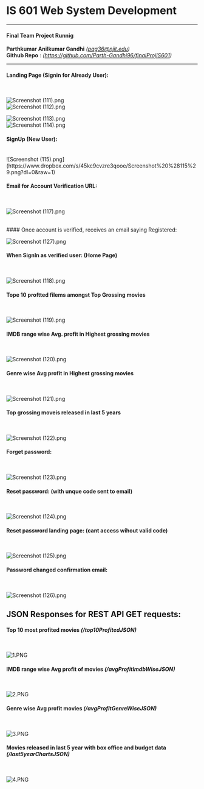 # IS 601 Web System Development
***
#### Final Team Project Runnig 
**Parthkumar Anilkumar Gandhi** *(pag36@njit.edu)*<br>
**Github Repo** : *(https://github.com/Parth-Gandhi96/finalProjIS601)*<br>
****


#### Landing Page (Signin for Already User):
<br>

![Screenshot (111).png](https://www.dropbox.com/s/ht4ojpbpmnzlgsq/Screenshot%20%28111%29.png?dl=0&raw=1)
<br>
![Screenshot (112).png](https://www.dropbox.com/s/gt76tfd2a4kkbh7/Screenshot%20%28112%29.png?dl=0&raw=1)
<br>

![Screenshot (113).png](https://www.dropbox.com/s/zbu45js6v7kr0z8/Screenshot%20%28113%29.png?dl=0&raw=1)
<br>
![Screenshot (114).png](https://www.dropbox.com/s/sfs668wweebkw7n/Screenshot%20%28114%29.png?dl=0&raw=1)
#### SignUp (New User):
<br>
![Screenshot (115).png](https://www.dropbox.com/s/45kc9cvzre3qooe/Screenshot%20%28115%29.png?dl=0&raw=1)

#### Email for Account Verification URL:

<br>

![Screenshot (117).png](https://www.dropbox.com/s/yrvkgxvwcarut9r/Screenshot%20%28117%29.png?dl=0&raw=1)

<br>
#### Once account is verified, receives an email saying Registered:
<br>

![Screenshot (127).png](https://www.dropbox.com/s/sh5rkf766gkmshs/Screenshot%20%28127%29.png?dl=0&raw=1)

#### When SignIn as verified user: (Home Page)

<br>

![Screenshot (118).png](https://www.dropbox.com/s/32z90yj968ulwfi/Screenshot%20%28118%29.png?dl=0&raw=1)

#### Tope 10 proftted filems amongst Top Grossing movies
<br>

![Screenshot (119).png](https://www.dropbox.com/s/kih55dd3lt996ez/Screenshot%20%28119%29.png?dl=0&raw=1)

#### IMDB range wise Avg. profit in Highest grossing movies
<br>

![Screenshot (120).png](https://www.dropbox.com/s/xn0xxapew51p3ix/Screenshot%20%28120%29.png?dl=0&raw=1)

#### Genre wise Avg profit in Highest grossing movies
<br>

![Screenshot (121).png](https://www.dropbox.com/s/tmtsqlao9yvbtnz/Screenshot%20%28121%29.png?dl=0&raw=1)

#### Top grossing moveis released in last 5 years
<br>

![Screenshot (122).png](https://www.dropbox.com/s/uewt96q401o88mq/Screenshot%20%28122%29.png?dl=0&raw=1)

#### Forget password:
<br>

![Screenshot (123).png](https://www.dropbox.com/s/l5fxupuurw7g6h8/Screenshot%20%28123%29.png?dl=0&raw=1)

#### Reset password: (with unque code sent to email)
<br>

![Screenshot (124).png](https://www.dropbox.com/s/2whb9xnkaen7gcz/Screenshot%20%28124%29.png?dl=0&raw=1)

#### Reset password landing page: (cant access wihout valid code)
<br>

![Screenshot (125).png](https://www.dropbox.com/s/0tbw2pj5zft44uq/Screenshot%20%28125%29.png?dl=0&raw=1)

#### Password changed confirmation email:
<br>

![Screenshot (126).png](https://www.dropbox.com/s/7sygqnr65mymust/Screenshot%20%28126%29.png?dl=0&raw=1)



## JSON Responses for REST API GET requests:
#### Top 10 most profited movies *(/top10ProfitedJSON)*
<br>

![1.PNG](https://www.dropbox.com/s/nu37m66s40mv12o/1.PNG?dl=0&raw=1)

#### IMDB range wise Avg profit of movies *(/avgProfitImdbWiseJSON)*
<br>

![2.PNG](https://www.dropbox.com/s/rueit8bwki2v4ng/2.PNG?dl=0&raw=1)

#### Genre wise Avg profit movies *(/avgProfitGenreWiseJSON)*
<br>

![3.PNG](https://www.dropbox.com/s/e5mbsqraocuek9f/3.PNG?dl=0&raw=1)

#### Movies released in last 5 year with box office and budget data *(/last5yearChartsJSON)*
<br>

![4.PNG](https://www.dropbox.com/s/loz7pr397z17l64/4.PNG?dl=0&raw=1)